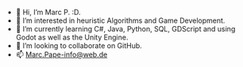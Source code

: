 - 👋 Hi, I’m Marc P. :D.
- 👀 I’m interested in heuristic Algorithms and Game Development.
- 🌱 I’m currently learning C#, Java, Python, SQL, GDScript and using Godot as well as the Unity Engine.
- 💞️ I’m looking to collaborate on GitHub.
- 📫 Marc.Pape-info@web.de
